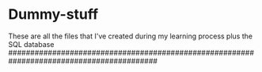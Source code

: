 # Dummy-stuff
These are all the files that I've created during my learning process plus the SQL database
##########################################################################################

